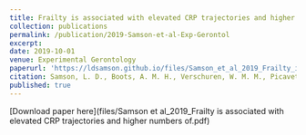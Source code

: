 ```yaml
---
title: Frailty is associated with elevated CRP trajectories and higher numbers of neutrophils and monocytes
collection: publications
permalink: /publication/2019-Samson-et-al-Exp-Gerontol
excerpt: 
date: 2019-10-01
venue: Experimental Gerontology
paperurl: 'https://ldsamson.github.io/files/Samson_et_al_2019_Frailty_is_associated_with_elevated_CRP_trajectories.pdf'
citation: Samson, L. D., Boots, A. M. H., Verschuren, W. M. M., Picavet, H. S. J., Engelfriet, P., & Buisman, A.-M. (2019). Frailty is associated with elevated CRP trajectories and higher numbers of neutrophils and monocytes. *Experimental Gerontology, 125, 110674.* https://doi.org/10.1016/j.exger.2019.110674
published: true
---
```


[Download paper here](files/Samson et al_2019_Frailty is associated with elevated CRP trajectories and higher numbers of.pdf)
